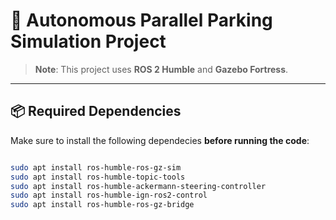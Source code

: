 # 🚗 Autonomous Parallel Parking Simulation Project

> **Note**: This project uses **ROS 2 Humble** and **Gazebo Fortress**.

---

## 📦 Required Dependencies

Make sure to install the following dependecies **before running the code**:

```bash

sudo apt install ros-humble-ros-gz-sim
sudo apt install ros-humble-topic-tools
sudo apt install ros-humble-ackermann-steering-controller
sudo apt install ros-humble-ign-ros2-control
sudo apt install ros-humble-ros-gz-bridge






